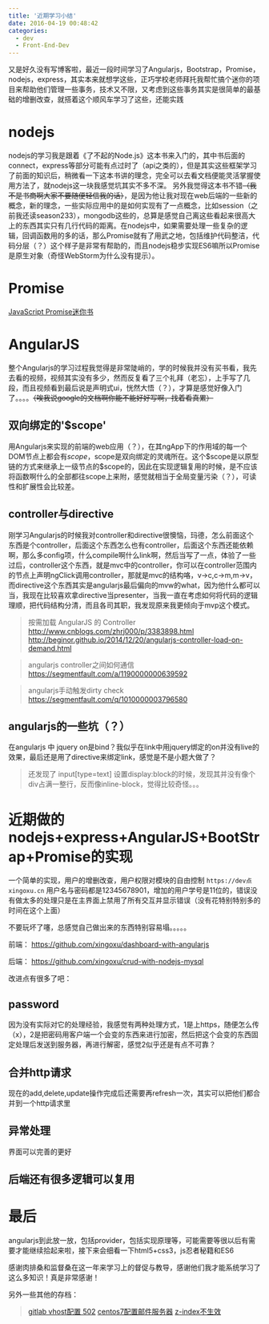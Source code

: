 ```yaml
---
title: '近期学习小结'
date: 2016-04-19 00:48:42
categories:
  - dev
  - Front-End-Dev
---
```


又是好久没有写博客啦，最近一段时间学习了Angularjs，Bootstrap，Promise，nodejs，express，其实本来就想学这些，正巧学校老师拜托我帮忙搞个迷你的项目来帮助他们管理一些事务，技术又不限，又考虑到这些事务其实是很简单的最基础的增删改查，就搭着这个顺风车学习了这些，还能实践

<!-- more -->

# nodejs

nodejs的学习我是跟着《了不起的Node.js》这本书来入门的，其中书后面的connect，express等部分可能有点过时了（api之类的），但是其实这些框架学习了前面的知识后，稍微看一下这本书讲的理念，完全可以去看文档便能灵活掌握使用方法了，就nodejs这一块我感觉坑其实不多不深。
另外我觉得这本书不错~~（我不是书商啊大家不要随便轻信我的话）~~，是因为他让我对现在web后端的一些新的概念，新的理念，一些实际应用中的是如何实现有了一点概念，比如session（之前我还读season233），mongodb这些的，总算是感觉自己离这些看起来很高大上的东西其实只有几行代码的距离。在nodejs中，如果需要处理一些复杂的逻辑，回调函数用的多的话，那么Promise就有了用武之地，包括维护代码整洁，代码分层（？）这个样子是非常有帮助的，而且nodejs稳步实现ES6嘛所以Promise是原生对象（奇怪WebStorm为什么没有提示）。

# Promise

[JavaScript Promise迷你书](http://liubin.org/promises-book/)

# AngularJS

整个Angularjs的学习过程我觉得是非常陡峭的，学的时候我并没有买书看，我先去看的视频，视频其实没有多少，然而反复看了三个礼拜（老忘），上手写了几段，而且视频看到最后说是声明式ui，恍然大悟（？），才算是感觉好像入门了。。。。~~（唉我说google的文档啊你能不能好好写啊，找着看真累）~~


## 双向绑定的'$scope'

用Angularjs来实现的前端的web应用（？），在其ngApp下的作用域的每一个DOM节点上都会有$scope，$scope是双向绑定的灵魂所在。这个\$scope是以原型链的方式来继承上一级节点的\$scope的，因此在实现逻辑复用的时候，是不应该将函数啊什么的全部都往scope上来附，感觉就相当于全局变量污染（？），可读性和扩展性会比较差。


## controller与directive

刚学习Angularjs的时候我对controller和directive很懊恼，玛德，怎么前面这个东西是个controller，后面这个东西怎么也有controller，后面这个东西还能依赖啊，那么多config项，什么compile啊什么link啊，然后当写了一点，体验了一些过后，controller这个东西，就是mvc中的controller，你可以在controller范围内的节点上声明ngClick调用controller，那就是mvc的结构咯，v->c,c->m,m->v，而directive这个东西其实是angularjs最后偏向的mvw的what，因为他什么都可以当，我现在比较喜欢拿directive当presenter，当我一直在考虑如何将代码的逻辑理顺，把代码结构分清，而且各司其职，我发现原来我更倾向于mvp这个模式。



> 按需加载 AngularJS 的 Controller
> http://www.cnblogs.com/zhrj000/p/3383898.html
> http://beginor.github.io/2014/12/20/angularjs-controller-load-on-demand.html

> angularjs controller之间如何通信
> https://segmentfault.com/a/1190000000639592

> angularjs手动触发dirty check
> https://segmentfault.com/q/1010000003796580

## angularjs的一些坑（？）

在angularjs 中 jquery on是bind？我似乎在link中用jquery绑定的on并没有live的效果，最后还是用了directive来绑定link，感觉是不是小题大做了？

> 还发现了 input[type=text] 设置display:block的时候，发现其并没有像个div占满一整行，反而像inline-block，觉得比较奇怪。。。


# 近期做的nodejs+express+AngularJS+BootStrap+Promise的实现

一个简单的实现，用户的增删改查，用户权限对模块的自由控制
```https://dev点xingoxu.cn```
用户名与密码都是12345678901，增加的用户学号是11位的，错误没有做太多的处理只是在主界面上禁用了所有交互并显示错误（没有花特别特别多的时间在这个上面）

不要玩坏了噻，总感觉自己做出来的东西特别容易塌。。。。。

前端：
https://github.com/xingoxu/dashboard-with-angularjs

后端：
https://github.com/xingoxu/crud-with-nodejs-mysql


改进点有很多了吧：

## password
因为没有实际对它的处理经验，我感觉有两种处理方式，1是上https，随便怎么传（x），2是把密码用客户端一个会变的东西来进行加密，然后把这个会变的东西固定处理后发送到服务器，再进行解密，感觉2似乎还是有点不可靠？


## 合并http请求
现在的add,delete,update操作完成后还需要再refresh一次，其实可以把他们都合并到一个http请求里

## 异常处理
界面可以完善的更好


## 后端还有很多逻辑可以复用

# 最后

angularjs到此放一放，包括provider，包括实现原理等，可能需要等很以后有需要才能继续拾起来啦，接下来会细看一下html5+css3，js忍者秘籍和ES6

感谢肉排桑和监督桑在这一年来学习上的督促与教导，感谢他们我才能系统学习了这么多知识！真是非常感谢！

另外一些其他的存档：
> [gitlab vhost配置 502](http://www.yuzhewo.com/2015/11/03/%E4%BF%AE%E6%94%B9gitlab%E4%BD%BF%E7%94%A8%E7%8E%B0%E6%9C%89nginx%E6%9C%8D%E5%8A%A1%E5%8F%8A502%E9%97%AE%E9%A2%98%E8%A7%A3%E5%86%B3/)
> [centos7配置邮件服务器](https://www.fancycoding.com/centos7-mail-server-with-dovecot-postfix-ssl/)
> [z-index不生效](http://blog.sina.com.cn/s/blog_93a6a0c30101fshd.html)